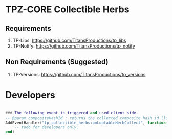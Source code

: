 # TPZ-CORE Collectible Herbs

## Requirements

1. TP-Libs: https://github.com/TitansProductions/tp_libs
2. TP-Notify: https://github.com/TitansProductions/tp_notify

## Non Requirements (Suggested)

1. TP-Versions: https://github.com/TitansProductions/tp_versions


# Developers

```lua

### The following event is triggered and used client side.
-- @param compositeHashId : returns the collected composite hash id (lootable), checkout Config.LootableRewards (CONFIG.LUA) or Composites.LootableList (COMPOSITES_LIST.LUA)
AddEventHandler("tp_collectible_herbs:onLootableHerbCollect", function(compositeHashId)
    -- todo for developers only.
end)

```
